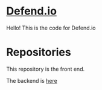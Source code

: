 # [Defend.io](https://defendio.herokuapp.com/)

Hello! This is the code for Defend.io

# Repositories

This repository is the front end.

The backend is [here](https://github.com/Infiputer/defendWS)